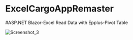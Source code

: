 # ExcelCargoAppRemaster

#ASP.NET Blazor-Excel Read Data with Epplus-Pivot Table 

![Screenshot_3](https://user-images.githubusercontent.com/77552209/123474218-4e7c9c00-d602-11eb-8f53-f4167d1447dc.png)
